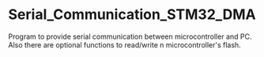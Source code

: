 # Serial_Communication_STM32_DMA
Program to provide serial communication between microcontroller and PC. Also there are optional functions to read/write n microcontroller's flash.
